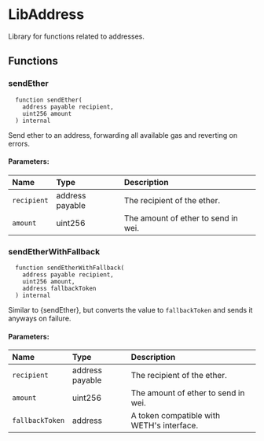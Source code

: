 # LibAddress

Library for functions related to addresses.

## Functions

### sendEther

```solidity
  function sendEther(
    address payable recipient,
    uint256 amount
  ) internal
```

Send ether to an address, forwarding all available gas and reverting on errors.

#### Parameters:

| Name        | Type            | Description                         |
| :---------- | :-------------- | :---------------------------------- |
| `recipient` | address payable | The recipient of the ether.         |
| `amount`    | uint256         | The amount of ether to send in wei. |

### sendEtherWithFallback

```solidity
  function sendEtherWithFallback(
    address payable recipient,
    uint256 amount,
    address fallbackToken
  ) internal
```

Similar to {sendEther}, but converts the value to `fallbackToken` and sends it anyways on failure.

#### Parameters:

| Name            | Type            | Description                               |
| :-------------- | :-------------- | :---------------------------------------- |
| `recipient`     | address payable | The recipient of the ether.               |
| `amount`        | uint256         | The amount of ether to send in wei.       |
| `fallbackToken` | address         | A token compatible with WETH's interface. |
